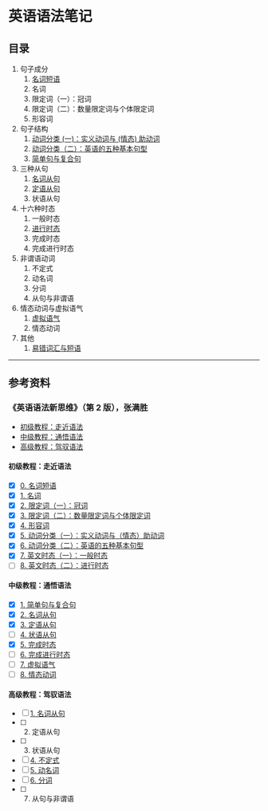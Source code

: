 # 英语语法笔记

## 目录

1. 句子成分
   1. [名词短语](noun_phrase.md)
   2. 名词
   3. 限定词（一）：冠词
   4. 限定词（二）：数量限定词与个体限定词
   5. 形容词
2. 句子结构
   1. [动词分类 (一)：实义动词与 (情态) 助动词](content_verbs_and_modal_auxiliary_verbs.md)
   2. [动词分类（二）：英语的五种基本句型](five_basic_sentence_patterns.md)
   3. [简单句与复合句](simple_and_complex_sentence.md)
3. 三种从句
   1. [名词从句](nominal_clause.md)
   2. [定语从句](attributive_clause.md)
   3. 状语从句
4. 十六种时态
   1. 一般时态
   2. [进行时态](continuous_tense.md)
   3. 完成时态
   4. 完成进行时态
5. 非谓语动词
   1. 不定式
   2. 动名词
   3. 分词
   4. 从句与非谓语
6. 情态动词与虚拟语气
   1. [虚拟语气](subjunctive_mood.md)
   2. 情态动词
7. 其他
   1. [易错词汇与短语](words_and_phrases.md)

---

## 参考资料

### 《英语语法新思维》（第 2 版），张满胜

- [初级教程：走近语法](https://book.douban.com/subject/30701505/)
- [中级教程：通悟语法](https://book.douban.com/subject/30571037/)
- [高级教程：驾驭语法](https://book.douban.com/subject/30778541/)

#### 初级教程：走近语法

- [x] [0. 名词短语](noun_phrase.md)
- [x] [1. 名词](1_1_noun.md)
- [x] [2. 限定词（一）：冠词](1_2_determiner_article.md)
- [x] [3. 限定词（二）：数量限定词与个体限定词](1_3_determiner_quantifying_and_individual.md)
- [x] [4. 形容词](1_4_adjective.md)
- [x] [5. 动词分类（一）：实义动词与（情态）助动词](content_verbs_and_modal_auxiliary_verbs.md)
- [x] [6. 动词分类（二）：英语的五种基本句型](five_basic_sentence_patterns.md)
- [x] [7. 英文时态（一）：一般时态](1_7_simple_tense.md)
- [ ] [8. 英文时态（二）：进行时态](continuous_tense.md)

#### 中级教程：通悟语法

- [x] [1. 简单句与复合句](simple_and_complex_sentence.md)
- [x] [2. 名词从句](nominal_clause.md)
- [x] [3. 定语从句](attributive_clause.md)
- [ ] [4. 状语从句](2_4_adverbial_clauses.md)
- [x] [5. 完成时态](2_5_perfect_tense.md)
- [ ] [6. 完成进行时态](2_6_perfect_continuous_tense.md)
- [ ] [7. 虚拟语气](subjunctive_mood.md)
- [ ] [8. 情态动词](2_8_modal_auxiliary_verbs.md)

#### 高级教程：驾驭语法

- [ ] [1. 名词从句](nominal_clause.md)
- [ ] 2. 定语从句
- [ ] 3. 状语从句
- [ ] [4. 不定式](3_4_infinitive.md)
- [ ] [5. 动名词](3_5_gerund.md)
- [ ] [6. 分词](3_6_participles.md)
- [ ] 7. 从句与非谓语
